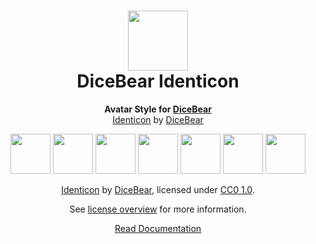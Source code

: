 <h1 align="center"><img src="https://www.dicebear.com/logo-readme.svg" width="96" /> <br />DiceBear Identicon</h1>
<p align="center">
  <strong>Avatar Style for <a href="https://www.dicebear.com/">DiceBear</a></strong><br />
  <a href="https://www.dicebear.com">Identicon</a> by <a href="https://www.dicebear.com">DiceBear</a>
</p>

<p align="center">
  <img src="https://api.dicebear.com/5.x/identicon/svg?seed=Mimi" width="64" />
  <img src="https://api.dicebear.com/5.x/identicon/svg?seed=Sasha" width="64" />
  <img src="https://api.dicebear.com/5.x/identicon/svg?seed=Lilly" width="64" />
  <img src="https://api.dicebear.com/5.x/identicon/svg?seed=Tigger" width="64" />
  <img src="https://api.dicebear.com/5.x/identicon/svg?seed=Bella" width="64" />
  <img src="https://api.dicebear.com/5.x/identicon/svg?seed=Zoe" width="64" />
  <img src="https://api.dicebear.com/5.x/identicon/svg?seed=Kitty" width="64" />
</p>

<p align="center">
  <a href="https://www.dicebear.com">Identicon</a> by
  <a href="https://www.dicebear.com">DiceBear</a>, licensed under
  <a href="https://creativecommons.org/publicdomain/zero/1.0/">CC0 1.0</a>.
</p>
<p align="center">
  See <a href="https://www.dicebear.com/licenses">license overview</a> for more information.
</p>

<p align="center">
  <a href="https://www.dicebear.com/styles/identicon">
    Read Documentation
  </a>
</p>
